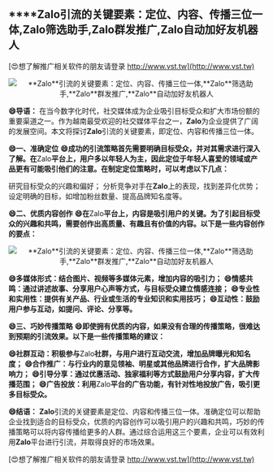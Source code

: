 ## ****Zalo**引流的关键要素：定位、内容、传播三位一体,**Zalo**筛选助手,**Zalo**群发推广,**Zalo**自动加好友机器人**

[😍想了解推广相关软件的朋友请登录 http://www.vst.tw](http://www.vst.tw)

 <center><img src="https://vst.tw/MP4/tuiguang/png/3.png" alt="**Zalo**引流的关键要素：定位、内容、传播三位一体,**Zalo**筛选助手,**Zalo**群发推广,**Zalo**自动加好友机器人"></center>

**😄导语：**
在当今数字化时代，社交媒体成为企业吸引目标受众和扩大市场份额的重要渠道之一。作为越南最受欢迎的社交媒体平台之一，**Zalo**为企业提供了广阔的发展空间。本文将探讨**Zalo**引流的关键要素，即定位、内容和传播三位一体。

**😄一、准确定位**
**😄成功的引流策略首先需要明确目标受众，并对其需求进行深入了解。在**Zalo**平台上，用户多以年轻人为主，因此定位于年轻人喜爱的领域或产品更有可能吸引他们的注意。在制定定位策略时，可以考虑以下几点：**

研究目标受众的兴趣和偏好；
分析竞争对手在**Zalo**上的表现，找到差异化优势；
设定明确的目标，如增加粉丝数量、提高品牌知名度等。

**😄二、优质内容创作**
**😄在**Zalo**平台上，内容是吸引用户的关键。为了引起目标受众的兴趣和共鸣，需要创作出高质量、有趣且有价值的内容。以下是一些内容创作的要点：**

 <center><img src="https://vst.tw/MP4/tuiguang/png/2.png" alt="**Zalo**引流的关键要素：定位、内容、传播三位一体,**Zalo**筛选助手,**Zalo**群发推广,**Zalo**自动加好友机器人"></center>

**😄多媒体形式：结合图片、视频等多媒体元素，增加内容的吸引力；**
**😄情感共鸣：通过讲述故事、分享用户心声等方式，与目标受众建立情感连接；**
**😄专业性和实用性：提供有关产品、行业或生活的专业知识和实用技巧；**
**😄互动性：鼓励用户参与互动，如提问、评论、分享等。**

**😄三、巧妙传播策略**
**😄即使拥有优质的内容，如果没有合理的传播策略，很难达到预期的引流效果。以下是一些传播策略的建议：**

**😄社群互动：积极参与**Zalo**社群，与用户进行互动交流，增加品牌曝光和知名度；**
**😄合作推广：与行业内的意见领袖、明星或其他品牌进行合作，扩大品牌影响力；**
**😄引导分享：通过优惠活动、独家福利等方式鼓励用户分享内容，扩大传播范围；**
**😄广告投放：利用**Zalo**平台的广告功能，有针对性地投放广告，吸引更多目标受众。**

**😄结语：**
**Zalo**引流的关键要素是定位、内容和传播三位一体。准确定位可以帮助企业找到适合的目标受众，优质的内容创作可以吸引用户的兴趣和共鸣，巧妙的传播策略可以将内容传播给更多的人群。通过综合运用这三个要素，企业可以有效利用**Zalo**平台进行引流，并取得良好的市场效果。

[😍想了解推广相关软件的朋友请登录 http://www.vst.tw](http://www.vst.tw)



